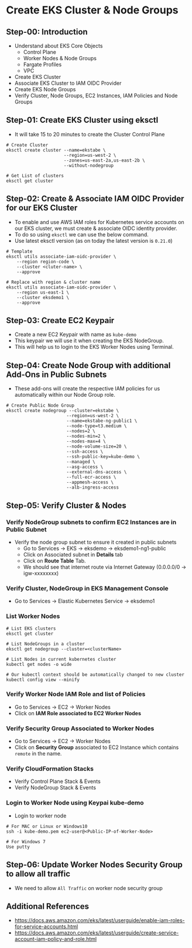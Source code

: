 # Create EKS Cluster & Node Groups

## Step-00: Introduction
- Understand about EKS Core Objects
  - Control Plane
  - Worker Nodes & Node Groups
  - Fargate Profiles
  - VPC
- Create EKS Cluster
- Associate EKS Cluster to IAM OIDC Provider
- Create EKS Node Groups
- Verify Cluster, Node Groups, EC2 Instances, IAM Policies and Node Groups


## Step-01: Create EKS Cluster using eksctl
- It will take 15 to 20 minutes to create the Cluster Control Plane 
```
# Create Cluster
eksctl create cluster --name=ekstabe \
                      --region=us-west-2 \
                      --zones=us-east-2a,us-east-2b \
                      --without-nodegroup 

# Get List of clusters
eksctl get cluster                  
```


## Step-02: Create & Associate IAM OIDC Provider for our EKS Cluster
- To enable and use AWS IAM roles for Kubernetes service accounts on our EKS cluster, we must create &  associate OIDC identity provider.
- To do so using `eksctl` we can use the  below command. 
- Use latest eksctl version (as on today the latest version is `0.21.0`)
```                   
# Template
eksctl utils associate-iam-oidc-provider \
    --region region-code \
    --cluster <cluter-name> \
    --approve

# Replace with region & cluster name
eksctl utils associate-iam-oidc-provider \
    --region us-east-1 \
    --cluster eksdemo1 \
    --approve
```



## Step-03: Create EC2 Keypair
- Create a new EC2 Keypair with name as `kube-demo`
- This keypair we will use it when creating the EKS NodeGroup.
- This will help us to login to the EKS Worker Nodes using Terminal.

## Step-04: Create Node Group with additional Add-Ons in Public Subnets
- These add-ons will create the respective IAM policies for us automatically within our Node Group role.
 ```
# Create Public Node Group   
eksctl create nodegroup --cluster=ekstabe \
                        --region=us-west-2 \
                        --name=ekstabe-ng-public1 \
                        --node-type=t3.medium \
                        --nodes=2 \
                        --nodes-min=2 \
                        --nodes-max=4 \
                        --node-volume-size=20 \
                        --ssh-access \
                        --ssh-public-key=kube-demo \
                        --managed \
                        --asg-access \
                        --external-dns-access \
                        --full-ecr-access \
                        --appmesh-access \
                        --alb-ingress-access 
```

## Step-05: Verify Cluster & Nodes

### Verify NodeGroup subnets to confirm EC2 Instances are in Public Subnet
- Verify the node group subnet to ensure it created in public subnets
  - Go to Services -> EKS -> eksdemo -> eksdemo1-ng1-public
  - Click on Associated subnet in **Details** tab
  - Click on **Route Table** Tab.
  - We should see that internet route via Internet Gateway (0.0.0.0/0 -> igw-xxxxxxxx)

### Verify Cluster, NodeGroup in EKS Management Console
- Go to Services -> Elastic Kubernetes Service -> eksdemo1

### List Worker Nodes
```
# List EKS clusters
eksctl get cluster

# List NodeGroups in a cluster
eksctl get nodegroup --cluster=<clusterName>

# List Nodes in current kubernetes cluster
kubectl get nodes -o wide

# Our kubectl context should be automatically changed to new cluster
kubectl config view --minify
```

### Verify Worker Node IAM Role and list of Policies
- Go to Services -> EC2 -> Worker Nodes
- Click on **IAM Role associated to EC2 Worker Nodes**

### Verify Security Group Associated to Worker Nodes
- Go to Services -> EC2 -> Worker Nodes
- Click on **Security Group** associated to EC2 Instance which contains `remote` in the name.

### Verify CloudFormation Stacks
- Verify Control Plane Stack & Events
- Verify NodeGroup Stack & Events

### Login to Worker Node using Keypai kube-demo
- Login to worker node
```
# For MAC or Linux or Windows10
ssh -i kube-demo.pem ec2-user@<Public-IP-of-Worker-Node>

# For Windows 7
Use putty
```

## Step-06: Update Worker Nodes Security Group to allow all traffic
- We need to allow `All Traffic` on worker node security group

## Additional References
- https://docs.aws.amazon.com/eks/latest/userguide/enable-iam-roles-for-service-accounts.html
- https://docs.aws.amazon.com/eks/latest/userguide/create-service-account-iam-policy-and-role.html
